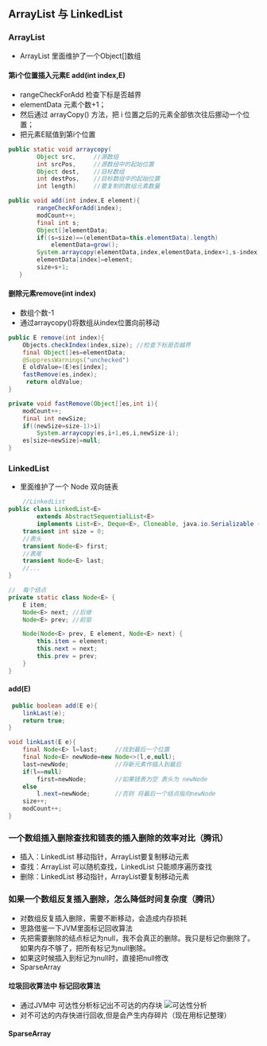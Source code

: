 ## ArrayList 与 LinkedList

### ArrayList

- ArrayList 里面维护了一个Object[]数组

#### 第i个位置插入元素E add(int index,E)

- rangeCheckForAdd 检查下标是否越界
- elementData 元素个数+1；
- 然后通过 arrayCopy() 方法，把 i 位置之后的元素全部依次往后挪动一个位置；
- 把元素E赋值到第i个位置

```java
public static void arraycopy(
        Object src,     //源数组
        int srcPos,     //源数组中的起始位置
        Object dest,    //目标数组
        int destPos,    //目标数组中的起始位置
        int length)     //要复制的数组元素数量

public void add(int index,E element){
        rangeCheckForAdd(index);
        modCount++;
        final int s;
        Object[]elementData;
        if((s=size)==(elementData=this.elementData).length)
            elementData=grow();
        System.arraycopy(elementData,index,elementData,index+1,s-index);
        elementData[index]=element;
        size=s+1;
   }
```

#### 删除元素remove(int index)

- 数组个数-1
- 通过arraycopy()将数组从index位置向前移动

```java
public E remove(int index){
    Objects.checkIndex(index,size); //检查下标是否越界
    final Object[]es=elementData;
    @SuppressWarnings("unchecked") 
    E oldValue=(E)es[index];
    fastRemove(es,index);
     return oldValue;
}
```
```java
private void fastRemove(Object[]es,int i){
    modCount++;
    final int newSize;
    if((newSize=size-1)>i)
        System.arraycopy(es,i+1,es,i,newSize-i);
    es[size=newSize]=null;
}
```

### LinkedList

- 里面维护了一个 Node 双向链表

```java
    //LinkedList
public class LinkedList<E>
        extends AbstractSequentialList<E>
        implements List<E>, Deque<E>, Cloneable, java.io.Serializable {
    transient int size = 0;
    //表头
    transient Node<E> first;
    //表尾
    transient Node<E> last;
    //...
}
```

```java
//  每个结点
private static class Node<E> {
    E item;
    Node<E> next; //后继
    Node<E> prev; //前驱

    Node(Node<E> prev, E element, Node<E> next) {
        this.item = element;
        this.next = next;
        this.prev = prev;
    }
}
```

#### add(E)

```java
 public boolean add(E e){
    linkLast(e);
    return true;
}
```

```java
void linkLast(E e){
    final Node<E> l=last;     //找到最后一个位置
    final Node<E> newNode=new Node<>(l,e,null);
    last=newNode;             //将新元素作插入到最后
    if(l==null)
        first=newNode;        //如果链表为空 表头为 newNode
    else
        l.next=newNode;       //否则 将最后一个结点指向newNode
    size++;
    modCount++;
}
```

### 一个数组插入删除查找和链表的插入删除的效率对比（腾讯）
- 插入：LinkedList 移动指针，ArrayList要复制移动元素
- 查找：ArrayList 可以随机查找，LinkedList 只能顺序遍历查找
- 删除：LinkedList 移动指针，ArrayList要复制移动元素

### 如果一个数组反复插入删除，怎么降低时间复杂度（腾讯）
- 对数组反复插入删除，需要不断移动，会造成内存损耗
- 思路借鉴一下JVM里面标记回收算法
- 先把需要删除的结点标记为null，我不会真正的删除。我只是标记你删除了。如果内存不够了，把所有标记为null删除。
- 如果这时候插入到标记为null时，直接把null修改
- SparseArray

#### 垃圾回收算法中 标记回收算法
- 通过JVM中 可达性分析标记出不可达的内存块
  ![可达性分析](../../resouse/可达性分析.png)
- 对不可达的内存快进行回收,但是会产生内存碎片（现在用标记整理）

#### SparseArray
